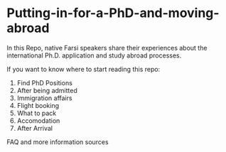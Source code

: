 # Putting-in-for-a-PhD-and-moving-abroad
In this Repo, native Farsi speakers share their experiences about the international Ph.D. application and study abroad processes.

If you want to know where to start reading this repo:
1. Find PhD Positions
2. After being admitted
3. Immigration affairs
4. Flight booking
5. What to pack
6. Accomodation
7. After Arrival


FAQ and more information sources
